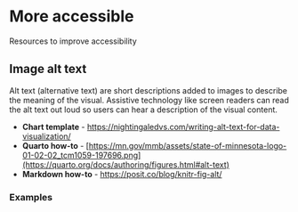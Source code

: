 # More accessible

Resources to improve accessibility

## Image alt text

Alt text (alternative text) are short descriptions added to images to describe the meaning of the visual. Assistive technology like screen readers can read the alt text out loud so users can hear a description of the visual content.

- **Chart template** - https://nightingaledvs.com/writing-alt-text-for-data-visualization/
- **Quarto how-to** - [https://mn.gov/mmb/assets/state-of-minnesota-logo-01-02-02_tcm1059-197696.png](https://quarto.org/docs/authoring/figures.html#alt-text)
- **Markdown how-to** - https://posit.co/blog/knitr-fig-alt/

### Examples


